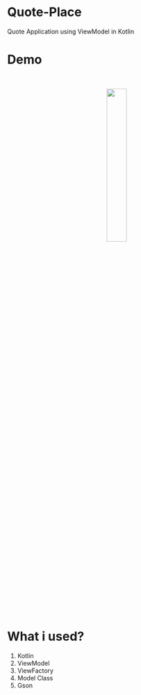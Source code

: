 # Quote-Place
Quote Application using ViewModel in Kotlin

# Demo

<br>
<p align="center">
<img src="https://user-images.githubusercontent.com/69643676/134459428-f9be6aa2-e649-450a-a242-9ba45d882b6f.jpg" 
style="width:30%;
       height:30%
       display: block;
       " />
</p>
<br>

# What i used?
1. Kotlin
2. ViewModel
3. ViewFactory
4. Model Class
5. Gson
